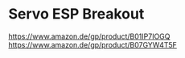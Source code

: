 # Servo ESP Breakout

https://www.amazon.de/gp/product/B01IP7IOGQ
https://www.amazon.de/gp/product/B07GYW4T5F

